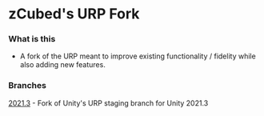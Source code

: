 # zCubed's URP Fork

### What is this
* A fork of the URP meant to improve existing functionality / fidelity while also adding new features.

### Branches
[2021.3](https://github.com/zCubed3/com.unity.render-pipelines.universal/tree/2021.3) - Fork of Unity's URP staging branch for Unity 2021.3